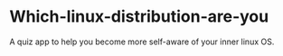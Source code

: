 # Which-linux-distribution-are-you
A quiz app to help you become more self-aware of your inner linux OS. 

